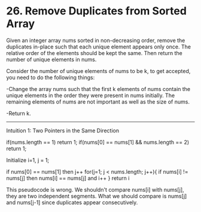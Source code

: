 # 26. Remove Duplicates from Sorted Array

Given an integer array nums sorted in non-decreasing order, remove the duplicates in-place such that each unique element appears only once. The relative order of the elements should be kept the same. Then return the number of unique elements in nums.


Consider the number of unique elements of nums to be k, to get accepted, you need to do the following things:

-Change the array nums such that the first k elements of nums contain the unique elements in the order they were present in nums initially. The remaining elements of nums are not important as well as the size of nums.

-Return k.

_______________________________________________________________________

Intuition 1: Two Pointers in the Same Direction

if(nums.length == 1) return 1;
if(nums[0] == nums[1] && nums.length == 2) return 1;

Initialize i=1, j = 1;

if nums[0] == nums[1] then j++
  for(j=1; j < nums.length; j++){
      if nums[i] != nums[j] then nums[i] == nums[j] and i++
  }
 return i

 This pseudocode is wrong. We shouldn't compare nums[i] with nums[j], they are two independent segments. What we should compare is nums[j] and nums[j-1] since duplicates appear consecutively.
